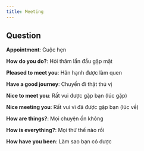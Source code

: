 ```yaml
---
title: Meeting
---
```


## Question

**Appointment**: Cuộc hẹn

**How do you do?**: Hỏi thăm lần đầu gặp mặt

**Pleased to meet you**: Hân hạnh được làm quen

**Have a good journey**: Chuyến đi thật thú vị

**Nice to meet you**: Rất vui được gặp bạn (lúc gặp)

**Nice meeting you**: Rất vui vì đã được gặp bạn (lúc về)

**How are things?**: Mọi chuyện ổn không

**How is everything?**: Mọi thứ thế nào rồi

**How have you been**: Làm sao bạn có được
